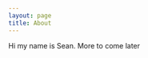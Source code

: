```yaml
---
layout: page
title: About
---
```


<p class="message">
  Hi my name is Sean. More to come later
</p>
